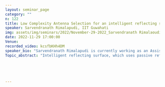 ```yaml
---
layout: seminar_page
category: ""
n: 122
title: Low Complexity Antenna Selection for an intelligent reflecting surface aided communication system.
speaker: Sarvendranath Rimalapudi, IIT Guwahati
img: assets/img/seminars/2022/November-29-2022_Sarvendranath Rimalaoudi.png
date: 2022-11-29 17:00:00 
Venue: 
recorded_video: kcsfbKHh4DM
speaker_bio: "Sarvendranath Rimalapudi is currently working as an Assistant Professor with the EEE Department of the Indian Institute of Technology Guwahati. He received the Bachelor of Technology degree in electrical and electronics engineering from the National Institute of Technology Karnataka, Surathkal, in 2009, and the Master of Engineering and Ph.D. degrees from the Department of Electrical Communication Engineering (ECE), Indian Institute of Science (IISc), Bengaluru, India, in 2012 and 2020, respectively. From 2009 to 2010, he was a Research Assistant with the Department of Instrumentation, IISc, where he was involved in the development of image processing algorithms. From 2012 to 2016, he was with Broadcom Communications Technologies Pvt. Ltd., Bengaluru, where he worked on the development and implementation of algorithms for LTE and IEEE 802.11ac wireless standards. In 2021, he was a Post-Doctoral Researcher with the Department of Electrical Engineering (ISY), Linköping University, Sweden. His research interests include wireless communications, multiple antenna techniques, spectrum sharing, and next-generation wireless standards.  "
Topic_abstract: "Intelligent reflecting surface, which uses passive reflective elements instead of active radio frequency (RF) chains to reduce cost and energy consumption, is being envisioned as a key enabler for the next generation wireless communication. Transmit antenna selection (AS) is a multiple antenna technology that reduces the number of RF chains at the transmitter while harnessing the benefits of multiple antennas. This talk will focus on addressing the main challenge of the number of pilot transmissions required to combine the benefits of AS and intelligent reflecting surfaces.  For single AS, I will derive the optimal AS rule and propose another simpler AS rule that significantly reduces the number of pilot transmissions. For subset AS, I will discuss a manifold optimization based optimal selection algorithm and an alternating optimization based iterative algorithm, which reduces the subset search complexity. The performance comparison towards the end shows the near-optimal nature of the proposed low-complexity selection algorithms."





---
```


